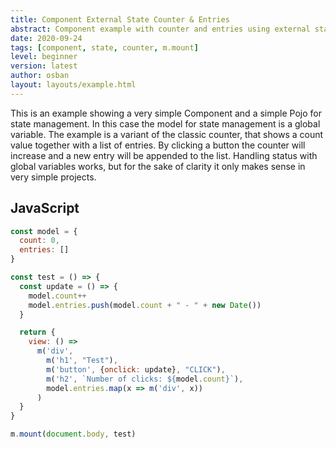 ```yaml
---
title: Component External State Counter & Entries
abstract: Component example with counter and entries using external state.
date: 2020-09-24
tags: [component, state, counter, m.mount]
level: beginner
version: latest
author: osban
layout: layouts/example.html
---
```


This is an example showing a very simple Component and a simple Pojo for state management.
In this case the model for state management is a global variable.
The example is a variant of the classic counter, that shows a count value together with a list of entries. By clicking a button the counter will increase and a new entry will be appended to the list.
Handling status with global variables works, but for the sake of clarity it only makes sense in very simple projects.

## JavaScript

~~~js
const model = {
  count: 0,
  entries: []
}

const test = () => {
  const update = () => {
    model.count++
    model.entries.push(model.count + " - " + new Date())
  }

  return {
    view: () =>
      m('div',
        m('h1', "Test"),
        m('button', {onclick: update}, "CLICK"),
        m('h2', `Number of clicks: ${model.count}`),
        model.entries.map(x => m('div', x))
      )
  }
}

m.mount(document.body, test)
~~~
